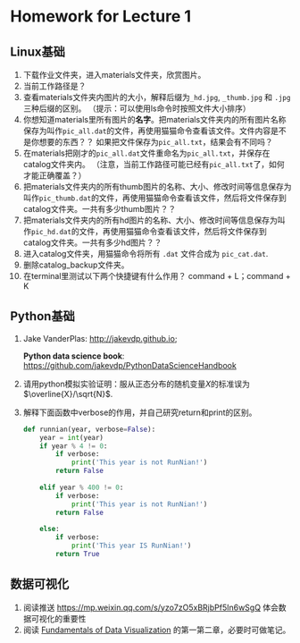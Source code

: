 # Homework for Lecture 1

## Linux基础

1. 下载作业文件夹，进入materials文件夹，欣赏图片。
2. 当前工作路径是？
3. 查看materials文件夹内图片的大小，解释后缀为`_hd.jpg`, `_thumb.jpg` 和 `.jpg` 三种后缀的区别。
   （提示：可以使用ls命令时按照文件大小排序）
4. 你想知道materials里所有图片的**名字**。把materials文件夹内的所有图片名称保存为叫作`pic_all.dat`的文件，再使用猫猫命令查看该文件。文件内容是不是你想要的东西？？
   如果把文件保存为`pic_all.txt`，结果会有不同吗？
5. 在materials把刚才的`pic_all.dat`文件重命名为`pic_all.txt`，并保存在catalog文件夹内。
   （注意，当前工作路径可能已经有`pic_all.txt`了，如何才能正确覆盖？）
6. 把materials文件夹内的所有thumb图片的名称、大小、修改时间等信息保存为叫作`pic_thumb.dat`的文件，再使用猫猫命令查看该文件，然后将文件保存到catalog文件夹。一共有多少thumb图片？？
7. 把materials文件夹内的所有hd图片的名称、大小、修改时间等信息保存为叫作`pic_hd.dat`的文件，再使用猫猫命令查看该文件，然后将文件保存到catalog文件夹。一共有多少hd图片？？
8. 进入catalog文件夹，用猫猫命令将所有 `.dat` 文件合成为 `pic_cat.dat`. 
9. 删除catalog_backup文件夹。
10. 在terminal里测试以下两个快捷键有什么作用？
   command + L；command + K 



## Python基础

1. Jake VanderPlas: http://jakevdp.github.io; 

   **Python data science book**: https://github.com/jakevdp/PythonDataScienceHandbook

2. 请用python模拟实验证明：服从正态分布的随机变量$X$的标准误为$\overline{X}/\sqrt{N}$. 

3. 解释下面函数中verbose的作用，并自己研究return和print的区别。

   ```python
   def runnian(year, verbose=False):
       year = int(year)
       if year % 4 != 0:
           if verbose:
               print('This year is not RunNian!')
           return False
       
       elif year % 400 != 0:
           if verbose:
               print('This year is not RunNian!')
           return False
       
       else:
           if verbose:
               print('This year IS RunNian!')
           return True
   ```



## 数据可视化

1. 阅读推送 https://mp.weixin.qq.com/s/yzo7zO5xBRjbPf5In6wSgQ
   体会数据可视化的重要性
2. 阅读 [Fundamentals of Data Visualization](https://serialmentor.com/dataviz/index.html) 的第一第二章，必要时可做笔记。